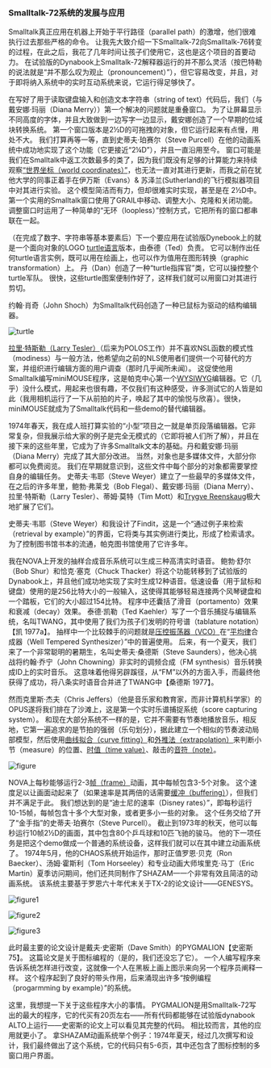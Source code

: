 ### Smalltalk-72系统的发展与应用
Smalltalk真正应用在机器上开始于平行路径（parallel path）的激增，他们很难执行过去那些严格的命令。
让我先大致介绍一下Smalltalk-72向Smalltalk-76转变的过程，在此之后，我花了几年时间让孩子们使用它，这也是这个项目的首要动力。
在试验版的Dynabook上Smalltalk-72解释器运行的并不那么灵活（按巴特勒的说法就是“并不那么叹为观止（pronouncement）”），但它容易改变，并且，对于即将纳入系统中的实时互动系统来说，它运行得足够快了。

在写好了用于读取键盘输入和创造文本字符串（string of text）代码后，我们（与戴安娜·玛丽（Diana Merry））第一个解决的问题就是重叠窗口。
为了让屏幕显示不同高度的字体，并且大致做到一边写字一边显示，戴安娜创造了一个早期的位域块转换系统。
第一个窗口版本是2½D的可拖拽的对象，但它运行起来有点慢，用处不大。
我们打算再等一等，直到史蒂夫·珀赛尔（Steve Purcell）在他的动画系统中成功地实现了这个功能（它更接近“2¼D”），并且一直沿用至今。
窗口可能是我们在Smalltalk中返工次数最多的类了，因为我们既没有足够的计算能力来持续观察[“世界坐标（world coordinates）”](http://baike.baidu.com/item/%E4%B8%96%E7%95%8C%E5%9D%90%E6%A0%87%E7%B3%BB)，也无法一直对其进行更新，而我之前在犹他大学的同事正着手在伊万斯（Evans）& 苏泽兰(Sutherland)的飞行模拟器项目中对其进行实验。
这个模型简洁而有力，但却很难实时实现，甚至是在 2½D中。第一个实用的Smalltalk窗口使用了GRAIL中移动、调整大小、克隆和关闭功能。
调整窗口时运用了一种简单的“无环（loopless）”控制方式，它把所有的窗口都串联在一起。

（在完成了数字、字符串等基本要素后）下一个要应用在试验版Dynebook上的就是一个面向对象的LOGO [turtle语言](http://biancheng.dnbcw.info/python/443280.html)版本，由泰德（Ted）负责。
它可以制作出任何turtle语言实例，既可以用在绘画上，也可以作为值用在图形转换（graphic transformation）上。
丹（Dan）创造了一种“turtle指挥官”类，它可以操控整个turtle军队。
很快，这些turtle图案便制作好了，这样我们就可以用窗口对其进行剪切。

约翰·肖奇（John Shoch）为Smalltalk代码创造了一种已鼠标为驱动的结构编辑器。

![turtle](turtle.png)

[拉里·特斯勒（Larry Tesler）](http://www.baike.com/wiki/%E6%8B%89%E9%87%8C%C2%B7%E7%89%B9%E6%96%AF%E5%8B%92)（后来为POLOS工作）并不喜欢NSL函数的模式性（modiness）与一般方法，他希望向之前的NLS使用者们提供一个可替代的方案，并组织进行编辑方面的用户调查（那时几乎闻所未闻）。
这促使他用Smalltalk编写miniMOUSE程序，这是帕克中心第一个[WYSIWYG](http://baike.baidu.com/item/%E6%89%80%E8%A7%81%E5%8D%B3%E6%89%80%E5%BE%97)编辑器。它（几乎）没什么模式，用起来也很有趣，不仅我们有这种感受，许多测试它的人皆是如此（我用相机运行了一下从前拍的片子，唤起了其中的愉悦与欣喜）。很快，miniMOUSE就成为了Smalltalk代码和一些demo的替代编辑器。

1974年春天，我在成人班打算实验的“小型”项目之一就是单页段落编辑器。它非常复杂，但我展示给大家的例子是完全无模式的（它即将被人们所了解），并且在接下来的这些年里，它成为了许多Smalltalk文本的基础。丹和戴安娜·玛丽（Diana Merry）完成了其大部分改进。
当然，对象也是多媒体文件，大部分你都可以免费阅览。
我们在早期就意识到，这些文件中每个部分的对象都需要掌控自身的编辑任务。
史蒂夫·韦耶（Steve Weyer）建立了一些最早的多媒体文件，在之后的许多年里，鲍勃·弗莱戈（Bob Flegal）、戴安娜·玛丽（Diana Merry）、拉里·特斯勒（Larry Tesler）、蒂姆·莫特（Tim Mott）和[Trygve Reenskaug](http://www.umlchina.com/Chat/TrygveReenskaug.htm)极大地扩展了它们。

史蒂夫·韦耶（Steve Weyer）和我设计了Findit，这是一个“通过例子来检索（retrieval by example）”的界面，它将类与其实例进行类比，形成了检索请求。
为了控制图书馆书本的流通，帕克图书馆使用了它许多年。

我在NOVA上开发的抽样合成音乐系统可以生成三种高清实时语音。
鲍勃·舒尔（Bob Shur）和恰克·塞克（Chuck Thacker）将这个功能转移到了试验版的Dynabook上，并且他们成功地实现了实时生成12种语音。低速设备（用于鼠标和键盘）使用的是256比特大小的一般输入，这使得其能够轻易连接两个风琴键盘和一个踏板，它们的大小超过154比特。
程序中还囊括了滑音（portamento）效果和衰减（decay）效果。
泰德·凯勒（Ted Kaehler）写了一个音乐捕捉与编辑系统，名叫TWANG，其中使用了我们为孩子们发明的符号谱（tablature notation）【凯 1977a】。
抽样中一个比较棘手的问题就是[压控振荡器（VCO）](http://baike.baidu.com/item/VCO)在“[平均律](http://baike.baidu.com/item/%E5%B9%B3%E5%9D%87%E5%BE%8B)合成器（Well Tempered Synthesizer）”中的普遍使用。
后来，有一个夏天，我们来了一个非常聪明的暑期生，名叫史蒂夫·桑德斯（Steve Saunders），他决心挑战将约翰·乔宁（John Chowning）非实时的调频合成（FM synthesis）音乐转换成ID上的实时音乐。
这意味着他得另辟蹊径，从“FM”以外的方面入手，而最终他获得了成功，将八条实时语音合并进了TWANG中【桑德斯 1977】。

然而克里斯·杰夫（Chris Jeffers）（他是音乐家和教育家，而非计算机科学家）的OPUS遂将我们排在了沙滩上，这是第一个实时乐谱捕捉系统（score capturing system）。
和现在大部分系统不一样的是，它并不需要有节奏地播放音乐，相反地，它第一遍追求的是节拍的强弱（乐句划分），据此建立一个相似的节奏波动局部模型，然后使用[曲线拟合（curve fitting）](http://baike.baidu.com/item/%E6%9B%B2%E7%BA%BF%E6%8B%9F%E5%90%88)和[外推法（extrapolation）](http://baike.baidu.com/item/%E5%A4%96%E6%8E%A8%E6%B3%95)来判断小节（measure）的位置、[时值（time value）](http://baike.baidu.com/item/%E6%97%B6%E5%80%BC/8998649)、敲击的[音符（note）](http://baike.baidu.com/item/%E9%9F%B3%E7%AC%A6/70459)。

![figure](figure.png)

NOVA上每秒能够运行2-3[帧（frame）](http://baike.baidu.com/item/%E5%B8%A7#2)动画，其中每帧包含3-5个对象。
这个速度足以让画面动起来了（如果速率是其两倍的话需要[缓冲（buffering）](http://baike.baidu.com/item/%E7%BC%93%E5%86%B2%E5%99%A8)），但我们并不满足于此。
我们想达到的是“迪士尼的速率（Disney rates）”，即每秒运行10-15帧，每帧包含十多个大型对象，或者更多小一些的对象。
这个任务交给了开了“金手指”的史蒂夫·珀赛尔（Steve Purcell）。
截止到1973年的秋天，他可以每秒运行10帧2½D的画面，其中包含80个乒乓球和10匹飞驰的骏马。
他的下一项任务是把这个demo做成一个普通的系统设备，这样我们就可以在其中建立动画系统了。
1974年5月，他的CHAOS系统开始运作，那时正值罗恩·贝克（Ron Baecker）、汤姆·霍斯利（Tom Horseeley）和专业动画大师埃里克·马丁（Eric Martin）夏季访问期间，他们还共同制作了SHAZAM—一个非常有效且简洁的动画系统。
该系统主要基于罗恩六十年代末关于TX-2的论文设计——GENESYS。

![figure1](translatedfigure1.png)

![figure2](translatedfigure2.png)

![figure3](translatedfigure3.png)

此时最主要的论文设计是戴夫·史密斯（Dave Smith）的PYGMALION【史密斯 75】。
这篇论文是关于图标编程的（是的，我们还没忘了它）。
一个人编写程序来告诉系统怎样进行改变，这就像一个人在黑板上画上图示来向另一个程序员阐释一样。
这个程序起到了良好的带头作用，后来涌现出许多“按例编程（progarmming by example）”的系统。

这里，我想提一下关于这些程序大小的事情。
PYGMALION是用Smalltalk-72写出的最大的程序，它的代买有20页左右——所有代码都能够在试验版dynabook ALTO上运行——史密斯的论文上可以看见其完整的代码。
相比较而言，其他的应用就更小了。
拿SHAZAM动画系统举个例子：1974年夏天，经过几次撰写和设计，我们最终做出了这个系统，它的代码只有5-6页，其中还包含了图标控制的多窗口用户界面。

